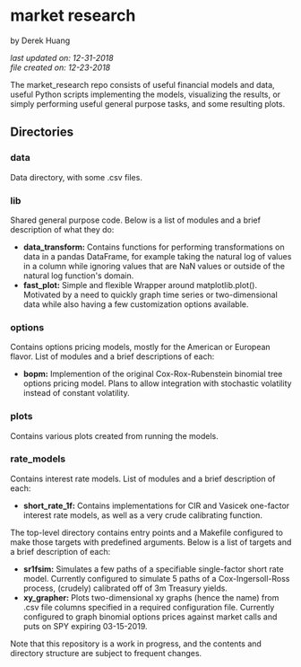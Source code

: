 # market research

by Derek Huang

_last updated on: 12-31-2018_  
_file created on: 12-23-2018_

The market_research repo consists of useful financial models and data, useful Python scripts implementing the models, visualizing the results, or simply performing useful general purpose tasks, and some resulting plots.

## Directories

### data

Data directory, with some .csv files.

### lib

Shared general purpose code. Below is a list of modules and a brief description of what they do:

 * __data_transform:__ Contains functions for performing transformations on data in a pandas DataFrame, for example taking the natural log of values in a column while ignoring values that are NaN values or outside of the natural log function's domain.
 * __fast_plot:__ Simple and flexible Wrapper around matplotlib.plot(). Motivated by a need to quickly graph time series or two-dimensional data while also having a few customization options available.

### options

Contains options pricing models, mostly for the American or European flavor. List of modules and a brief descriptions of each:

 * __bopm:__ Implemention of the original Cox-Rox-Rubenstein binomial tree options pricing model. Plans to allow integration with stochastic volatility instead of constant volatility.

### plots

Contains various plots created from running the models.

### rate_models

Contains interest rate models. List of modules and a brief description of each:

 * __short_rate_1f:__ Contains implementations for CIR and Vasicek one-factor interest rate models, as well as a very crude calibrating function. 

The top-level directory contains entry points and a Makefile configured to make those targets with predefined arguments. Below is a list of targets and a brief description of each:

 * __sr1fsim:__ Simulates a few paths of a specifiable single-factor short rate model. Currently configured to simulate 5 paths of a Cox-Ingersoll-Ross process, (crudely) calibrated off of 3m Treasury yields. 
 * __xy_grapher:__ Plots two-dimensional xy graphs (hence the name) from .csv file columns specified in a required configuration file. Currently configured to graph binomial options prices against market calls and puts on SPY expiring 03-15-2019.

Note that this repository is a work in progress, and the contents and directory structure are subject to frequent changes. 